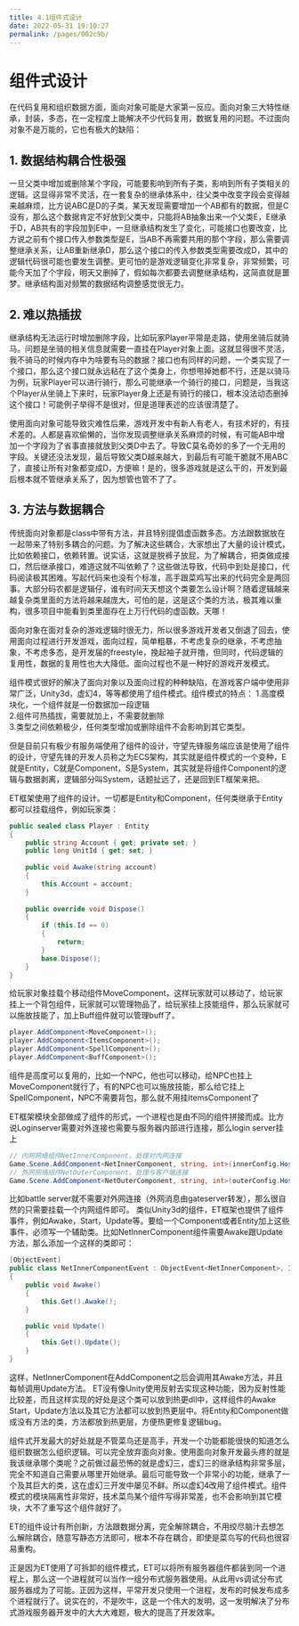 ```yaml
---
title: 4.1组件式设计
date: 2022-05-31 19:10:27
permalink: /pages/002c9b/
---
```


# 组件式设计

在代码复用和组织数据方面，面向对象可能是大家第一反应。面向对象三大特性继承，封装，多态，在一定程度上能解决不少代码复用，数据复用的问题。不过面向对象不是万能的，它也有极大的缺陷：  

## 1. 数据结构耦合性极强
一旦父类中增加或删除某个字段，可能要影响到所有子类，影响到所有子类相关的逻辑。这显得非常不灵活，在一套复杂的继承体系中，往父类中改变字段会变得越来越麻烦，比方说ABC是D的子类，某天发现需要增加一个AB都有的数据，但是C没有，那么这个数据肯定不好放到父类中，只能将AB抽象出来一个父类E，E继承于D，AB共有的字段加到E中，一旦继承结构发生了变化，可能接口也要改变，比方说之前有个接口传入参数类型是E，当AB不再需要共用的那个字段，那么需要调整继承关系，让AB重新继承D，那么这个接口的传入参数类型需要改成D，其中的逻辑代码很可能也要发生调整。更可怕的是游戏逻辑变化非常复杂，非常频繁，可能今天加了个字段，明天又删掉了，假如每次都要去调整继承结构，这简直就是噩梦。继承结构面对频繁的数据结构调整感觉很无力。    
## 2. 难以热插拔
继承结构无法运行时增加删除字段，比如玩家Player平常是走路，使用坐骑后就骑马。问题是坐骑的相关信息就需要一直挂在Player对象上面。这就显得很不灵活，我不骑马的时候内存中为啥要有马的数据？接口也有同样的问题，一个类实现了一个接口，那么这个接口就永远粘在了这个类身上，你想甩掉她都不行，还是以骑马为例，玩家Player可以进行骑行，那么可能继承一个骑行的接口，问题是，当我这个Player从坐骑上下来时，玩家Player身上还是有骑行的接口，根本没法动态删掉这个接口！可能例子举得不是很对，但是道理表述的应该很清楚了。  

使用面向对象可能导致灾难性后果，游戏开发中有新人有老人，有技术好的，有技术差的。人都是喜欢偷懒的，当你发现调整继承关系麻烦的时候，有可能AB中增加一个字段为了省事直接就放到父类D中去了。导致C莫名奇妙的多了一个无用的字段。关键还没法发现，最后导致父类D越来越大，到最后有可能干脆就不用ABC了，直接让所有对象都变成D，方便嘛！是的，很多游戏就是这么干的，开发到最后根本就不管继承关系了，因为想管也管不了了。  

## 3. 方法与数据耦合
传统面向对象都是class中带有方法，并且特别提倡虚函数多态。方法跟数据放在一起带来了特别多耦合的问题。为了解决这些耦合，大家想出了大量的设计模式，比如依赖接口，依赖转置。说实话，这就是脱裤子放屁，为了解耦合，把类做成接口，然后继承接口，难道这就不叫依赖了？这些做法导致，代码中到处是接口，代码阅读极其困难。写起代码来也没有个标准，高手跟菜鸡写出来的代码完全是两回事。大部分码农都是逻辑仔，谁有时间天天想这个类要怎么设计啊？随着逻辑越来越复杂类里面的方法将越来越庞大，可怕的是，这是这个类的方法，极其难以重构，很多项目中能看到类里面存在上万行代码的虚函数。天哪！


面向对象在面对复杂的游戏逻辑时很无力，所以很多游戏开发者又倒退了回去，使用面向过程进行开发游戏，面向过程，简单粗暴，不考虑复杂的继承，不考虑抽象，不考虑多态，是开发届的freestyle，挽起袖子就开撸，但同时，代码逻辑的复用性，数据的复用性也大大降低。面向过程也不是一种好的游戏开发模式。  


组件模式很好的解决了面向对象以及面向过程的种种缺陷，在游戏客户端中使用非常广泛，Unity3d，虚幻4，等等都使用了组件模式。组件模式的特点：
1.高度模块化，一个组件就是一份数据加一段逻辑  
2.组件可热插拔，需要就加上，不需要就删除  
3.类型之间依赖极少，任何类型增加或删除组件不会影响到其它类型。  


但是目前只有极少有服务端使用了组件的设计，守望先锋服务端应该是使用了组件的设计，守望先锋的开发人员称之为ECS架构，其实就是组件模式的一个变种，E就是Entity，C就是Component，S是System，其实就是将组件Component的逻辑与数据剥离，逻辑部分叫System，话题扯远了，还是回到ET框架来把。  

ET框架使用了组件的设计。一切都是Entity和Component，任何类继承于Entity都可以挂载组件，例如玩家类：

```csharp
public sealed class Player : Entity
{
    public string Account { get; private set; }
    public long UnitId { get; set; }
	
    public void Awake(string account)
    {
        this.Account = account;
    }
	
    public override void Dispose()
    {
        if (this.Id == 0)
        {
            return;
        }
        base.Dispose();
    }
}
```
给玩家对象挂载个移动组件MoveComponent，这样玩家就可以移动了，给玩家挂上一个背包组件，玩家就可以管理物品了，给玩家挂上技能组件，那么玩家就可以施放技能了，加上Buff组件就可以管理buff了。  

```csharp
player.AddComponent<MoveComponent>();
player.AddComponent<ItemsComponent>();
player.AddComponent<SpellComponent>();
player.AddComponent<BuffComponent>();
```

组件是高度可以复用的，比如一个NPC，他也可以移动，给NPC也挂上MoveComponent就行了，有的NPC也可以施放技能，那么给它挂上SpellComponent，NPC不需要背包，那么就不用挂ItemsComponent了  

ET框架模块全部做成了组件的形式，一个进程也是由不同的组件拼接而成。比方说Loginserver需要对外连接也需要与服务器内部进行连接，那么login server挂上  

```csharp
// 内网网络组件NetInnerComponent，处理对内网连接  
Game.Scene.AddComponent<NetInnerComponent, string, int>(innerConfig.Host, innerConfig.Port);
// 外网网络组件NetOuterComponent，处理与客户端连接
Game.Scene.AddComponent<NetOuterComponent, string, int>(outerConfig.Host, outerConfig.Port);
```

比如battle server就不需要对外网连接（外网消息由gateserver转发），那么很自然的只需要挂载一个内网组件即可。
类似Unity3d的组件，ET框架也提供了组件事件，例如Awake，Start，Update等。要给一个Component或者Entity加上这些事件，必须写一个辅助类。比如NetInnerComponent组件需要Awake跟Update方法，那么添加一个这样的类即可：  

```csharp
[ObjectEvent]
public class NetInnerComponentEvent : ObjectEvent<NetInnerComponent>, IAwake, IUpdate
{
    public void Awake()
    {
        this.Get().Awake();
    }

    public void Update()
    {
        this.Get().Update();
    }
}
```

这样，NetInnerComponent在AddComponent之后会调用其Awake方法，并且每帧调用Update方法。
ET没有像Unity使用反射去实现这种功能，因为反射性能比较差，而且这样实现的好处是这个类可以放到热更dll中，这样组件的Awake Start，Update方法以及其它方法都可以放到热更层中。将Entity和Component做成没有方法的类，方法都放到热更层，方便热更修复逻辑bug。  

组件式开发最大的好处就是不管菜鸟还是高手，开发一个功能都能很快的知道怎么组织数据怎么组织逻辑。可以完全放弃面向对象。使用面向对象开发最头疼的就是我该继承哪个类呢？之前做过最恐怖的就是虚幻三，虚幻三的继承结构非常多层，完全不知道自己需要从哪里开始继承。最后可能导致一个非常小的功能，继承了一个及其巨大的类，这在虚幻三开发中屡见不鲜。所以虚幻4改用了组件模式。组件模式的模块隔离性非常好，技术菜鸟某个组件写得非常差，也不会影响到其它模块，大不了重写这个组件就好了。 

ET的组件设计有所创新，方法跟数据分离，完全解除耦合，不用绞尽脑汁去想怎么解除耦合，随意写静态方法即可，根本不存在耦合，即使是菜鸟写的代码也很容易重构。

正是因为ET使用了可拆卸的组件模式，ET可以将所有服务器组件都装到同一个进程上，那么这一个进程就可以当作一组分布式服务器使用。从此用vs调试分布式服务器成为了可能。正因为这样，平常开发只使用一个进程，发布的时候发布成多个进程就行了。说实在的，不是吹牛，这是一个伟大的发明，这一发明解决了分布式游戏服务器开发中的大大大难题，极大的提高了开发效率。    


